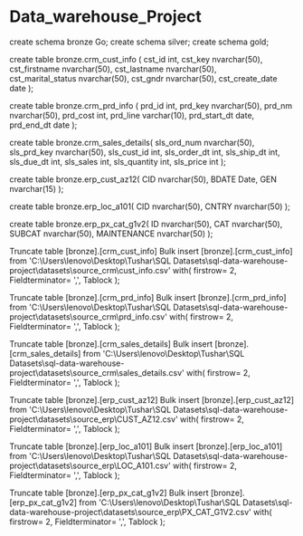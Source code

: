 # Data_warehouse_Project
create schema bronze
Go;
create schema silver;
create schema gold;

create table bronze.crm_cust_info (
cst_id	int,
cst_key	nvarchar(50),
cst_firstname nvarchar(50),	
cst_lastname nvarchar(50),	
cst_marital_status nvarchar(50),
cst_gndr nvarchar(50),
cst_create_date date
);

create table bronze.crm_prd_info (
prd_id	int,
prd_key	nvarchar(50),
prd_nm	nvarchar(50),
prd_cost int,
prd_line varchar(10),
prd_start_dt date,
prd_end_dt date
);


create table bronze.crm_sales_details(
sls_ord_num	nvarchar(50),
sls_prd_key	nvarchar(50),
sls_cust_id	int,
sls_order_dt int, 
sls_ship_dt	int,
sls_due_dt int,
sls_sales int,
sls_quantity int,
sls_price int
);

create table bronze.erp_cust_az12(
CID	nvarchar(50),
BDATE Date,
GEN nvarchar(15)
);

create table bronze.erp_loc_a101(
CID nvarchar(50),
CNTRY nvarchar(50)
);

create table bronze.erp_px_cat_g1v2(
ID nvarchar(50),
CAT nvarchar(50),
SUBCAT nvarchar(50),
MAINTENANCE nvarchar(50)
);

Truncate table [bronze].[crm_cust_info]
Bulk insert [bronze].[crm_cust_info]
from 'C:\Users\lenovo\Desktop\Tushar\SQL Datasets\sql-data-warehouse-project\datasets\source_crm\cust_info.csv'
with(
	firstrow= 2,
	Fieldterminator= ',',
	Tablock
);

Truncate table [bronze].[crm_prd_info]
Bulk insert [bronze].[crm_prd_info]
from 'C:\Users\lenovo\Desktop\Tushar\SQL Datasets\sql-data-warehouse-project\datasets\source_crm\prd_info.csv'
with(
	firstrow= 2,
	Fieldterminator= ',',
	Tablock
);

Truncate table [bronze].[crm_sales_details]
Bulk insert [bronze].[crm_sales_details]
from 'C:\Users\lenovo\Desktop\Tushar\SQL Datasets\sql-data-warehouse-project\datasets\source_crm\sales_details.csv'
with(
	firstrow= 2,
	Fieldterminator= ',',
	Tablock
);

Truncate table [bronze].[erp_cust_az12]
Bulk insert [bronze].[erp_cust_az12]
from 'C:\Users\lenovo\Desktop\Tushar\SQL Datasets\sql-data-warehouse-project\datasets\source_erp\CUST_AZ12.csv'
with(
	firstrow= 2,
	Fieldterminator= ',',
	Tablock
);

Truncate table [bronze].[erp_loc_a101]
Bulk insert [bronze].[erp_loc_a101]
from 'C:\Users\lenovo\Desktop\Tushar\SQL Datasets\sql-data-warehouse-project\datasets\source_erp\LOC_A101.csv'
with(
	firstrow= 2,
	Fieldterminator= ',',
	Tablock
);

Truncate table [bronze].[erp_px_cat_g1v2]
Bulk insert [bronze].[erp_px_cat_g1v2]
from 'C:\Users\lenovo\Desktop\Tushar\SQL Datasets\sql-data-warehouse-project\datasets\source_erp\PX_CAT_G1V2.csv'
with(
	firstrow= 2,
	Fieldterminator= ',',
	Tablock
);
